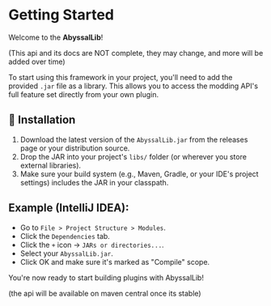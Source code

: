 # Getting Started

Welcome to the **AbyssalLib**!

(This api and its docs are NOT complete, they may change, and more will be added over time)

To start using this framework in your project, you'll need to add the provided `.jar` file as a library. This allows you to access the modding API's full feature set directly from your own plugin.

## 🔧 Installation

1. Download the latest version of the `AbyssalLib.jar` from the releases page or your distribution source.
2. Drop the JAR into your project's `libs/` folder (or wherever you store external libraries).
3. Make sure your build system (e.g., Maven, Gradle, or your IDE's project settings) includes the JAR in your classpath.

## Example (IntelliJ IDEA):

- Go to `File > Project Structure > Modules`.
- Click the `Dependencies` tab.
- Click the `+` icon → `JARs or directories...`.
- Select your `AbyssalLib.jar`.
- Click OK and make sure it's marked as "Compile" scope.

You're now ready to start building plugins with AbyssalLib!

(the api will be available on maven central once its stable)